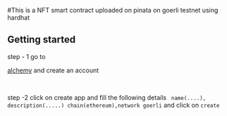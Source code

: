#This is a NFT smart contract uploaded on pinata on goerli testnet using hardhat 

## Getting started

step - 1 go to 
<p><a href="https://dashboard.alchemy.com">alchemy</a> and create an account</p> <br>

step -2   click on create app and  fill the following details 
                ``` name(....), description(.....) chain(ethereum),network goerli``` and click on `create`
                


